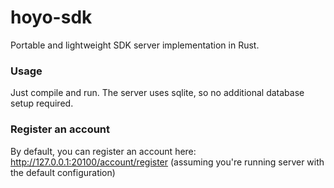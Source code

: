 # hoyo-sdk

Portable and lightweight SDK server implementation in Rust.

### Usage
Just compile and run. The server uses sqlite, so no additional database setup required.

### Register an account
By default, you can register an account here: http://127.0.0.1:20100/account/register
(assuming you're running server with the default configuration)
